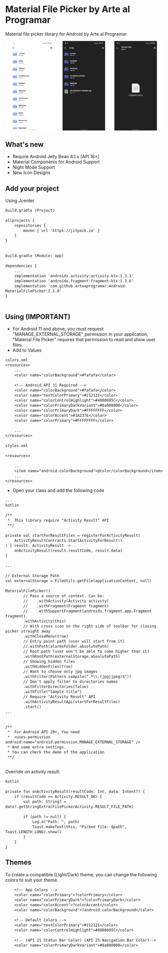 # Material File Picker by Arte al Programar

Material file picker library for Android by Arte al Programar

![](ss/main.png)

## What's new

- Require Android Jelly Bean 4.1.x (API 16+)
- Material Components for Android Support
- Night Mode Support
- New Icon Designs

## Add your project

Using Jcenter

```
build.gradle (Project)

allprojects {
    repositories {
        maven { url 'https://jitpack.io' }
    }
}


build.gradle (Module: app)

dependencies {
    ...
    implementation 'androidx.activity:activity-ktx:1.3.1'
    implementation 'androidx.fragment:fragment-ktx:1.3.6'
    implementation 'com.github.arteaprogramar:Android-MaterialFilePicker:2.1.0'
}


```

## Using (IMPORTANT)

- For Android 11 and above, you must request "MANAGE_EXTERNAL_STORAGE" permission in your
  application, "Material File Picker" requires that permission to read and show user files.
- Add to Values

```
colors.xml 
<resources>
    ...
    <color name="colorBackground">#fafafa</color>
    
    <!-- Android API 31 Required -->
    <color name="colorBackground">#fafafa</color>
    <color name="textColorPrimary">#212121</color>
    <color name="colorControlHighlight">#4000695C</color>
    <color name="colorPrimaryDarkVariant">#8a000000</color>
    <color name="colorPrimaryDark">#FFFFFFFF</color>
    <color name="colorAccent">#1A237E</color>
    <color name="colorPrimary">#FFFFFFFF</color>
    
    ...
</resources>

styles.xml

<resources>

    ...
    <item name="android:colorBackground">@color/colorBackground</item>
    ...
</resources>

```

- Open your class and add the following code

```
...
kotlin 

/** 
 *  This library require "Activity Result" API 
 **/

private val startForResultFiles = registerForActivityResult(
    ActivityResultContracts.StartActivityForResult()
) { result: ActivityResult ->
    onActivityResult(result.resultCode, result.data)
} 
 
...

// External Storage Path
val externalStorage = FileUtils.getFile(applicationContext, null)

MaterialFilePicker()
        // Pass a source of context. Can be:
        //    .withActivity(Activity activity)
        //    .withFragment(Fragment fragment)
        //    .withSupportFragment(androidx.fragment.app.Fragment fragment)
        .withActivity(this)
        // With cross icon on the right side of toolbar for closing picker straight away
        .withCloseMenu(true)
        // Entry point path (user will start from it)
        //.withPath(alarmsFolder.absolutePath)
        // Root path (user won't be able to come higher than it)
        .withRootPath(externalStorage.absolutePath)
        // Showing hidden files
        .withHiddenFiles(true)
        // Want to choose only jpg images
        .withFilter(Pattern.compile(".*\\.(jpg|jpeg)$"))
        // Don't apply filter to directories names
        .withFilterDirectories(false)
        .withTitle("Sample title")
        // Require "Activity Result" API
        .withActivityResultApi(startForResultFiles)
        .start()
...


/** 
 *  For Android API 29+, You need 
 *  <uses-permission android:name="android.permission.MANAGE_EXTERNAL_STORAGE" /> 
 * And some extra settings.
 * You can check the demo of the application
 **/


```

Override on activity result:

```
kotlin

private fun onActivityResult(resultCode: Int, data: Intent?) {
    if (resultCode == Activity.RESULT_OK) {
        val path: String? = data?.getStringExtra(FilePickerActivity.RESULT_FILE_PATH)

        if (path != null) {
            Log.d("Path: ", path)
            Toast.makeText(this, "Picked file: $path", Toast.LENGTH_LONG).show()
        }
    }
}

```

## Themes

To create a compatible (Light/Dark) theme, you can change the following colors to suit your theme.

```
    <!-- App Colors -->
    <color name="colorPrimary">?colorPrimary</color>
    <color name="colorPrimaryDark">?colorPrimaryDark</color>
    <color name="colorAccent">?colorAccent</color>
    <color name="colorBackground">?android:colorBackground</color>

    <!-- Default Colors -->
    <color name="textColorPrimary">#212121</color>
    <color name="colorControlHighlight">#4000695C</color>

    <!-- (API 21 Status Bar Color) (API 23 Navigation Bar Color)-->
    <color name="colorPrimaryDarkVariant">#8a000000</color>

```
